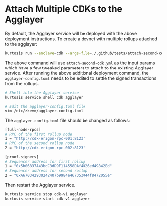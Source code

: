 # Attach Multiple CDKs to the Agglayer

By default, the Agglayer service will be deployed with the above deployment instructions. To create a devnet with multiple rollups attached to the agglayer:

```bash
kurtosis run --enclave=cdk --args-file=./.github/tests/attach-second-cdk.yml .
```

The above command will use `attach-second-cdk.yml` as the input params which have a few tweaked parameters to attach to the existing Agglayer service. After running the above additional deployment command, the `agglayer-config.toml` needs to be edited to settle the signed transactions from the rollups.

```bash
# Shell into the Agglayer service
kurtosis service shell cdk agglayer

# Edit the agglayer-config.toml file
vim /etc/zkevm/agglayer-config.toml
```

The `agglayer-config.toml` file should be changed as follows:

```bash
[full-node-rpcs]
# RPC of the first rollup node
1 = "http://cdk-erigon-rpc-001:8123"
# RPC of the second rollup node
2 = "http://cdk-erigon-rpc-002:8123"

[proof-signers]
# Sequencer address for first rollup
1 = "0x5b06837A43bdC3dD9F114558DAf4B26ed49842Ed"
# Sequencer address for second rollup
2 = "0xA670342930242407b9984e467353044f8472055e"
```

Then restart the Agglayer service.

```bash
kurtosis service stop cdk-v1 agglayer
kurtosis service start cdk-v1 agglayer
```
